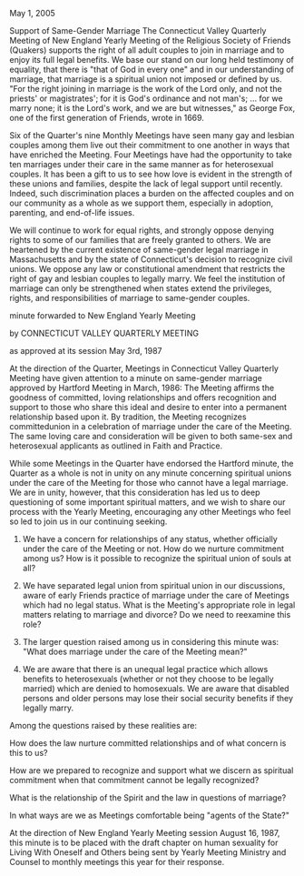 May 1, 2005

Support of Same-Gender Marriage The Connecticut Valley Quarterly Meeting of New England Yearly Meeting of the Religious Society of Friends (Quakers) supports the right of all adult couples to join in marriage and to enjoy its full legal benefits. We base our stand on our long held testimony of equality, that there is "that of God in every one" and in our understanding of marriage, that marriage is a spiritual union not imposed or defined by us. "For the right joining in marriage is the work of the Lord only, and not the priests' or magistrates'; for it is God's ordinance and not man's; ... for we marry none; it is the Lord's work, and we are but witnesses," as George Fox, one of the first generation of Friends, wrote in 1669.

Six of the Quarter's nine Monthly Meetings have seen many gay and lesbian couples among them live out their commitment to one another in ways that have enriched the Meeting. Four Meetings have had the opportunity to take ten marriages under their care in the same manner as for heterosexual couples. It has been a gift to us to see how love is evident in the strength of these unions and families, despite the lack of legal support until recently. Indeed, such discrimination places a burden on the affected couples and on our community as a whole as we support them, especially in adoption, parenting, and end-of-life issues.

We will continue to work for equal rights, and strongly oppose denying rights to some of our families that are freely granted to others. We are heartened by the current existence of same-gender legal marriage in Massachusetts and by the state of Connecticut's decision to recognize civil unions. We oppose any law or constitutional amendment that restricts the right of gay and lesbian couples to legally marry. We feel the institution of marriage can only be strengthened when states extend the privileges, rights, and responsibilities of marriage to same-gender couples.

minute forwarded to New England Yearly Meeting 

by CONNECTICUT VALLEY QUARTERLY MEETING 

as approved at its session May 3rd, 1987

At the direction of the Quarter, Meetings in Connecticut Valley Quarterly Meeting have given attention to a minute on same-gender marriage approved by Hartford Meeting in March, 1986: The Meeting affirms the goodness of committed, loving relationships and offers recognition and support to those who share this ideal and desire to enter into a permanent relationship based upon it. By tradition, the Meeting recognizes committedunion in a celebration of marriage under the care of the Meeting. The same loving care and consideration will be given to both same-sex and heterosexual applicants as outlined in Faith and Practice.

While some Meetings in the Quarter have endorsed the Hartford minute, the Quarter as a whole is not in unity on any minute concerning spiritual unions under the care of the Meeting for those who cannot have a legal marriage. We are in unity, however, that this consideration has led us to deep questioning of some important spiritual matters, and we wish to share our process with the Yearly Meeting, encouraging any other Meetings who feel so led to join us in our continuing seeking.

1. We have a concern for relationships of any status, whether officially under the care of the Meeting or not. 
How do we nurture commitment among us? 
How is it possible to recognize the spiritual union of souls at all?

2. We have separated legal union from spiritual union in our discussions, aware of early Friends practice of marriage under the care of Meetings which had no legal status. What is the Meeting's appropriate role in legal matters relating to marriage and divorce? Do we need to reexamine this role?

3. The larger question raised among us in considering this minute was: "What does marriage under the care of the Meeting mean?"

4. We are aware that there is an unequal legal practice which allows benefits to heterosexuals (whether or not they choose to be legally married) which are denied to homosexuals. We are aware that disabled persons and older persons may lose their social security benefits if they legally marry.

Among the questions raised by these realities are:

How does the law nurture committed relationships and of what concern is this to us?

How are we prepared to recognize and support what we discern as spiritual commitment when that commitment cannot be legally recognized?

What is the relationship of the Spirit and the law in questions of marriage?

In what ways are we as Meetings comfortable being "agents of the State?"

At the direction of New England Yearly Meeting session August 16, 1987, this minute is to be placed with the draft chapter on human sexuality for Living With Oneself and Others being sent by Yearly Meeting Ministry and Counsel to monthly meetings this year for their response.
